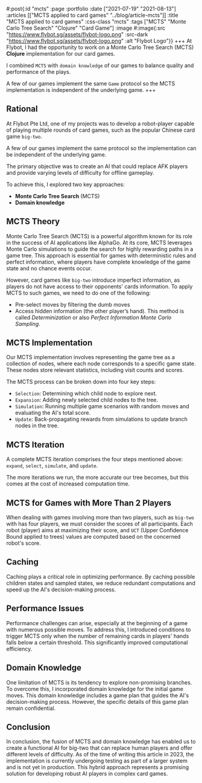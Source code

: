 #:post{:id "mcts"
       :page :portfolio
       :date ["2021-07-19" "2021-08-13"]
       :articles [["MCTS applied to card games" "../blog/article-mcts"]]
       :title "MCTS applied to card games"
       :css-class "mcts"
       :tags ["MCTS" "Monte Carlo Tree Search" "Clojure" "Card Game"]
       :image #:image{:src "https://www.flybot.sg/assets/flybot-logo.png"
                      :src-dark "https://www.flybot.sg/assets/flybot-logo.png"
                      :alt "Flybot Logo"}}
+++
At Flybot, I had the opportunity to work on a Monte Carlo Tree Search (MCTS) **Clojure** implementation for our card games.

I combined `MCTS` with `domain knowledge` of our games to balance quality and performance of the plays.

A few of our games implement the same `Game` protocol so the MCTS implementation is independent of the underlying game.
+++
## Rational

At Flybot Pte Ltd, one of my projects was to develop a robot-player capable of playing multiple rounds of card games, such as the popular Chinese card game `big-two`.

A few of our games implement the same protocol so the implementation can be independent of the underlying game.

The primary objective was to create an AI that could replace AFK players and provide varying levels of difficulty for offline gameplay.

To achieve this, I explored two key approaches: 
- **Monte Carlo Tree Search** (MCTS)
- **Domain knowledge**

## MCTS Theory

Monte Carlo Tree Search (MCTS) is a powerful algorithm known for its role in the success of AI applications like AlphaGo. At its core, MCTS leverages Monte Carlo simulations to guide the search for highly rewarding paths in a game tree. This approach is essential for games with deterministic rules and perfect information, where players have complete knowledge of the game state and no chance events occur.

However, card games like `big-two` introduce imperfect information, as players do not have access to their opponents' cards information. To apply MCTS to such games, we need to do one of the following:
- Pre-select moves by filtering the dumb moves
- Access hidden information (the other player’s hand). This method is called *Determinization* or also *Perfect Information Monte Carlo Sampling*.

## MCTS Implementation

Our MCTS implementation involves representing the game tree as a collection of nodes, where each node corresponds to a specific game state. These nodes store relevant statistics, including visit counts and scores.

The MCTS process can be broken down into four key steps:

- `Selection`: Determining which child node to explore next.
- `Expansion`: Adding newly selected child nodes to the tree.
- `Simulation`: Running multiple game scenarios with random moves and evaluating the AI's total score.
- `Update`: Back-propagating rewards from simulations to update branch nodes in the tree.

## MCTS Iteration

A complete MCTS iteration comprises the four steps mentioned above: `expand`, `select`, `simulate`, and `update`.

The more iterations we run, the more accurate our tree becomes, but this comes at the cost of increased computation time.

## MCTS for Games with More Than 2 Players

When dealing with games involving more than two players, such as `big-two` with has four players, we must consider the scores of all participants. Each robot (player) aims at maximizing their score, and `UCT` (Upper Confidence Bound  applied to trees) values are computed based on the concerned robot's score.

## Caching

Caching plays a critical role in optimizing performance. By caching possible children states and sampled states, we reduce redundant computations and speed up the AI's decision-making process.

## Performance Issues

Performance challenges can arise, especially at the beginning of a game with numerous possible moves. To address this, I introduced conditions to trigger MCTS only when the number of remaining cards in players' hands falls below a certain threshold. This significantly improved computational efficiency.

## Domain Knowledge

One limitation of MCTS is its tendency to explore non-promising branches. To overcome this, I incorporated domain knowledge for the initial game moves. This domain knowledge includes a game plan that guides the AI's decision-making process. However, the specific details of this game plan remain confidential.

## Conclusion

In conclusion, the fusion of MCTS and domain knowledge has enabled us to create a functional AI for big-two that can replace human players and offer different levels of difficulty. As of the time of writing this article in 2023, the implementation is currently undergoing testing as part of a larger system and is not yet in production. This hybrid approach represents a promising solution for developing robust AI players in complex card games.
